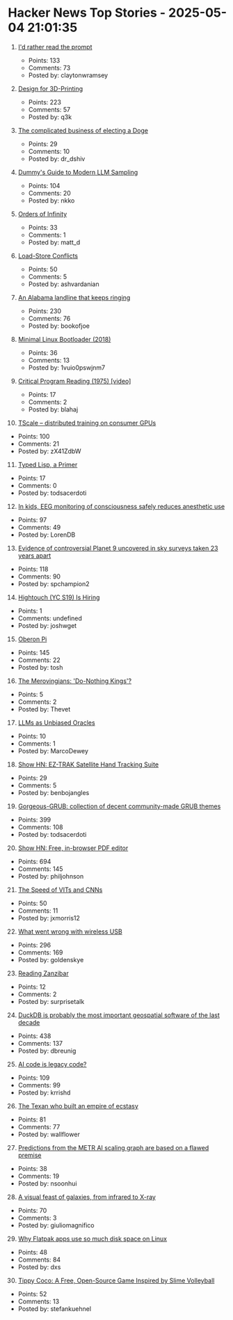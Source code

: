 # Hacker News Top Stories - 2025-05-04 21:01:35

1. [I'd rather read the prompt](https://claytonwramsey.com/blog/prompt/)
   - Points: 133
   - Comments: 73
   - Posted by: claytonwramsey

2. [Design for 3D-Printing](https://blog.rahix.de/design-for-3d-printing/)
   - Points: 223
   - Comments: 57
   - Posted by: q3k

3. [The complicated business of electing a Doge](https://www.theballotboy.com/electing-the-doge)
   - Points: 29
   - Comments: 10
   - Posted by: dr_dshiv

4. [Dummy's Guide to Modern LLM Sampling](https://rentry.co/samplers)
   - Points: 104
   - Comments: 20
   - Posted by: nkko

5. [Orders of Infinity](https://terrytao.wordpress.com/2025/05/04/orders-of-infinity/)
   - Points: 33
   - Comments: 1
   - Posted by: matt_d

6. [Load-Store Conflicts](https://zeux.io/2025/05/03/load-store-conflicts/)
   - Points: 50
   - Comments: 5
   - Posted by: ashvardanian

7. [An Alabama landline that keeps ringing](https://oxfordamerican.org/oa-now/the-alabama-landline-that-keeps-ringing)
   - Points: 230
   - Comments: 76
   - Posted by: bookofjoe

8. [Minimal Linux Bootloader (2018)](https://raw.githubusercontent.com/Stefan20162016/linux-insides-code/master/bootloader.asm)
   - Points: 36
   - Comments: 13
   - Posted by: 1vuio0pswjnm7

9. [Critical Program Reading (1975) [video]](https://www.youtube.com/watch?v=7hdJQkn8rtA)
   - Points: 17
   - Comments: 2
   - Posted by: blahaj

10. [TScale – distributed training on consumer GPUs](https://github.com/Foreseerr/TScale)
   - Points: 100
   - Comments: 21
   - Posted by: zX41ZdbW

11. [Typed Lisp, a Primer](https://alhassy.com/TypedLisp.html)
   - Points: 17
   - Comments: 0
   - Posted by: todsacerdoti

12. [In kids, EEG monitoring of consciousness safely reduces anesthetic use](https://news.mit.edu/2025/kids-eeg-monitoring-consciousness-safely-reduces-anesthetic-use-0429)
   - Points: 97
   - Comments: 49
   - Posted by: LorenDB

13. [Evidence of controversial Planet 9 uncovered in sky surveys taken 23 years apart](https://www.space.com/astronomy/solar-system/evidence-of-controversial-planet-9-uncovered-in-sky-surveys-taken-23-years-apart)
   - Points: 118
   - Comments: 90
   - Posted by: spchampion2

14. [Hightouch (YC S19) Is Hiring](https://www.ycombinator.com/companies/hightouch/jobs/kIoY0yH-machine-learning-engineer-ai-decisioning)
   - Points: 1
   - Comments: undefined
   - Posted by: joshwget

15. [Oberon Pi](http://pascal.hansotten.com/niklaus-wirth/project-oberon/oberon-pi/)
   - Points: 145
   - Comments: 22
   - Posted by: tosh

16. [The Merovingians: 'Do-Nothing Kings'?](https://www.historytoday.com/archive/feature/merovingians-do-nothing-kings)
   - Points: 5
   - Comments: 2
   - Posted by: Thevet

17. [LLMs as Unbiased Oracles](https://jazzberry.ai/blog/test-generation-as-the-foundation)
   - Points: 10
   - Comments: 1
   - Posted by: MarcoDewey

18. [Show HN: EZ-TRAK Satellite Hand Tracking Suite](https://github.com/benb0jangles/EzTrak)
   - Points: 29
   - Comments: 5
   - Posted by: benbojangles

19. [Gorgeous-GRUB: collection of decent community-made GRUB themes](https://github.com/Jacksaur/Gorgeous-GRUB)
   - Points: 399
   - Comments: 108
   - Posted by: todsacerdoti

20. [Show HN: Free, in-browser PDF editor](https://breezepdf.com)
   - Points: 694
   - Comments: 145
   - Posted by: philjohnson

21. [The Speed of VITs and CNNs](https://lucasb.eyer.be/articles/vit_cnn_speed.html)
   - Points: 50
   - Comments: 11
   - Posted by: jxmorris12

22. [What went wrong with wireless USB](http://oldvcr.blogspot.com/2025/05/what-went-wrong-with-wireless-usb.html)
   - Points: 296
   - Comments: 169
   - Posted by: goldenskye

23. [Reading Zanzibar](https://macwright.com/2025/05/02/reading-zanzibar)
   - Points: 12
   - Comments: 2
   - Posted by: surprisetalk

24. [DuckDB is probably the most important geospatial software of the last decade](https://www.dbreunig.com/2025/05/03/duckdb-is-the-most-impactful-geospatial-software-in-a-decade.html)
   - Points: 438
   - Comments: 137
   - Posted by: dbreunig

25. [AI code is legacy code?](https://text-incubation.com/AI+code+is+legacy+code+from+day+one)
   - Points: 109
   - Comments: 99
   - Posted by: krrishd

26. [The Texan who built an empire of ecstasy](https://www.texasmonthly.com/news-politics/ecstasy-starck-club-drugs-eighties-dallas/)
   - Points: 81
   - Comments: 77
   - Posted by: wallflower

27. [Predictions from the METR AI scaling graph are based on a flawed premise](https://garymarcus.substack.com/p/the-latest-ai-scaling-graph-and-why)
   - Points: 38
   - Comments: 19
   - Posted by: nsoonhui

28. [A visual feast of galaxies, from infrared to X-ray](https://www.esa.int/ESA_Multimedia/Images/2025/04/A_visual_feast_of_galaxies_from_infrared_to_X-ray)
   - Points: 70
   - Comments: 3
   - Posted by: giuliomagnifico

29. [Why Flatpak apps use so much disk space on Linux](https://ostechnix.com/why-flatpak-apps-use-so-much-disk-space/)
   - Points: 48
   - Comments: 84
   - Posted by: dxs

30. [Tippy Coco: A Free, Open-Source Game Inspired by Slime Volleyball](https://tippycoco.com/)
   - Points: 52
   - Comments: 13
   - Posted by: stefankuehnel

